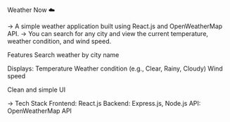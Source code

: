Weather Now ☁️

-> A simple weather application built using React.js and OpenWeatherMap API.
-> You can search for any city and view the current temperature, weather condition, and wind speed.

Features
  Search weather by city name
 
  Displays:
      Temperature
      Weather condition (e.g., Clear, Rainy, Cloudy)
      Wind speed

  Clean and simple UI



-> Tech Stack
     Frontend: React.js
     Backend:  Express.js, Node.js
     API: OpenWeatherMap API
